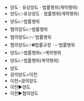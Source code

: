 - 양도ㆍ유상양도ㆍ법률행위(계약행위)
- 양도👉유상양도ㆍ법률행위(계약행위)
- 양도👉법률행위
- 협의양도👉법률행위
- 협의양도👉✅법률행위
- 협의양도👉❌법률규정ㆍ✅법률행위
- 양도👉법률행위👉계약행위
- 양도👉법률행위(계약행위)
- 양도
- 광의양도=이전
- 이전=광의양도
- 이전▶️양도
- 이전▶️협의양도